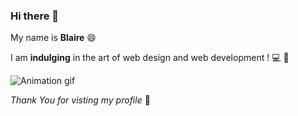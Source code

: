 ### Hi there 👋

My name is **Blaire** :smile:

I am **indulging** in the art of web design and web development ! :computer: :iphone:

![Animation gif](ezgif.com-gif-maker.gif)

*Thank You for visting my profile* :purple_heart:

<!--
**blairesc/blairesc** is a ✨ _special_ ✨ repository because its `README.md` (this file) appears on your GitHub profile.

Here are some ideas to get you started:

- 🔭 I’m currently working on ...
- 🌱 I’m currently learning ...
- 👯 I’m looking to collaborate on ...
- 🤔 I’m looking for help with ...
- 💬 Ask me about ...
- 📫 How to reach me: ...
- 😄 Pronouns: ...
- ⚡ Fun fact: ...
-->
